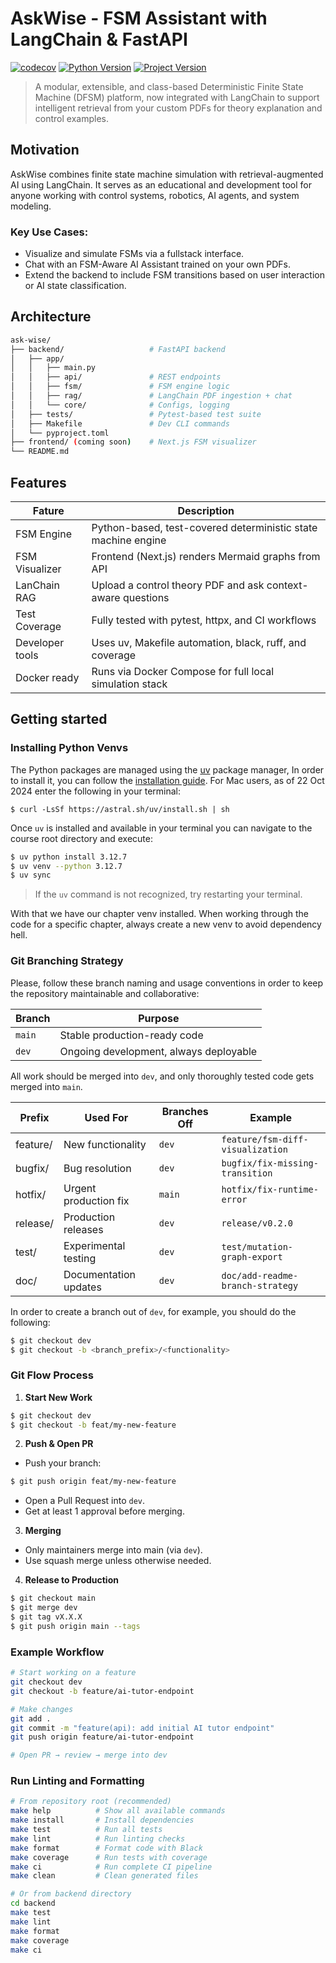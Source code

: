 # AskWise - FSM Assistant with LangChain & FastAPI

[![codecov](https://codecov.io/gh/leandrofahur/ask-wise/branch/main/graph/badge.svg?token=YR9K32XX5X)](https://codecov.io/gh/leandrofahur/ask-wise?branch=main)
[![Python Version](https://img.shields.io/badge/python-3.12%2B-blue.svg)](https://www.python.org/downloads/)
[![Project Version](https://img.shields.io/badge/version-0.1.0-green.svg)](https://github.com/leandrofahur/ask-wise/releases)


> A modular, extensible, and class-based Deterministic Finite State Machine (DFSM) platform, now integrated with LangChain to support intelligent retrieval from your custom PDFs for theory explanation and control examples.


## Motivation
AskWise combines finite state machine simulation with retrieval-augmented AI using LangChain. It serves as an educational and development tool for anyone working with control systems, robotics, AI agents, and system modeling.

### Key Use Cases:

- Visualize and simulate FSMs via a fullstack interface.
- Chat with an FSM-Aware AI Assistant trained on your own PDFs.
- Extend the backend to include FSM transitions based on user interaction or AI state classification.


## Architecture
```bash
ask-wise/
├── backend/                   # FastAPI backend
│   ├── app/
│   │   ├── main.py
│   │   ├── api/               # REST endpoints
│   │   ├── fsm/               # FSM engine logic
│   │   ├── rag/               # LangChain PDF ingestion + chat
│   │   └── core/              # Configs, logging
│   ├── tests/                 # Pytest-based test suite
│   ├── Makefile               # Dev CLI commands
│   └── pyproject.toml
├── frontend/ (coming soon)    # Next.js FSM visualizer
└── README.md
```


## Features
|Fature                        | Description                                                   |
|------------------------------|---------------------------------------------------------------|
| FSM Engine                   | Python-based, test-covered deterministic state machine engine |
| FSM Visualizer               | Frontend (Next.js) renders Mermaid graphs from API            |
| LanChain RAG                 | Upload a control theory PDF and ask context-aware questions   |
| Test Coverage                | Fully tested with pytest, httpx, and CI workflows             |
| Developer tools              | Uses uv, Makefile automation, black, ruff, and coverage       |
| Docker ready                 | Runs via Docker Compose for full local simulation stack       |



## Getting started
### Installing Python Venvs
The Python packages are managed using the [uv](https://github.com/astral-sh/uv) package manager, In order to install it, you can follow the [installation guide](https://docs.astral.sh/uv/#getting-started). For Mac users, as of 22 Oct 2024 enter the following in your terminal:

```
$ curl -LsSf https://astral.sh/uv/install.sh | sh
```

Once `uv` is installed and available in your terminal you can navigate to the course root directory and execute:

```bash
$ uv python install 3.12.7
$ uv venv --python 3.12.7
$ uv sync
```

> If the `uv` command is not recognized, try restarting your terminal.

With that we have our chapter venv installed. When working through the code for a specific chapter, always create a new venv to avoid dependency hell.


### Git Branching Strategy
Please, follow these branch naming and usage conventions in order to keep the repository maintainable and collaborative:

|Branch   | Purpose                                |
|---------|----------------------------------------|
| `main`  | Stable production-ready code           |
| `dev`   | Ongoing development, always deployable |

All work should be merged into `dev`, and only thoroughly tested code gets merged into `main`.

| Prefix     | Used For               | Branches Off | Example                             |
|------------|------------------------|--------------|-------------------------------------|
| feature/   | New functionality      | `dev`        | `feature/fsm-diff-visualization`    |
| bugfix/    | Bug resolution         | `dev`        | `bugfix/fix-missing-transition`     |
| hotfix/    | Urgent production fix  | `main`       | `hotfix/fix-runtime-error`          |
| release/   | Production releases    | `dev`        | `release/v0.2.0`                    |
| test/      | Experimental testing   | `dev`        | `test/mutation-graph-export`        |
| doc/       | Documentation updates  | `dev`        | `doc/add-readme-branch-strategy`    |

In order to create a branch out of `dev`, for example, you should do the following:

```bash
$ git checkout dev
$ git checkout -b <branch_prefix>/<functionality>
```


### Git Flow Process

1. **Start New Work**
```bash
$ git checkout dev
$ git checkout -b feat/my-new-feature
```

2. **Push & Open PR**
- Push your branch:

```bash
$ git push origin feat/my-new-feature
```

- Open a Pull Request into `dev`.
- Get at least 1 approval before merging.

3. **Merging**
- Only maintainers merge into main (via `dev`).
- Use squash merge unless otherwise needed.

4. **Release to Production**

```bash
$ git checkout main
$ git merge dev
$ git tag vX.X.X
$ git push origin main --tags
```

### Example Workflow
```bash
# Start working on a feature
git checkout dev
git checkout -b feature/ai-tutor-endpoint

# Make changes
git add .
git commit -m "feature(api): add initial AI tutor endpoint"
git push origin feature/ai-tutor-endpoint

# Open PR → review → merge into dev
```



### Run Linting and Formatting
```bash
# From repository root (recommended)
make help          # Show all available commands
make install       # Install dependencies
make test          # Run all tests
make lint          # Run linting checks
make format        # Format code with Black
make coverage      # Run tests with coverage
make ci            # Run complete CI pipeline
make clean         # Clean generated files

# Or from backend directory
cd backend
make test
make lint
make format
make coverage
make ci
```